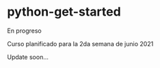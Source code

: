 # python-get-started

En progreso 

Curso planificado para la 2da semana de junio 2021

Update soon...
